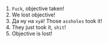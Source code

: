 1. `Fuck`, objective taken!
2. We lost objective!
3. Да ну на `хуй`! Those `assholes` took it!
4. They just took it, `shit`!
5. Objective is lost!